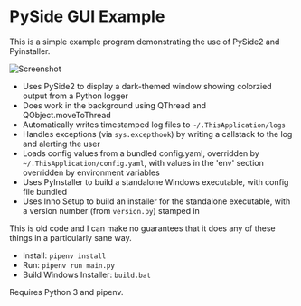 # PySide GUI Example

This is a simple example program demonstrating the use of PySide2 and Pyinstaller.

![Screenshot](./doc/readme-screenshot.png)

- Uses PySide2 to display a dark-themed window showing colorzied output from a Python logger
- Does work in the background using QThread and QObject.moveToThread
- Automatically writes timestamped log files to `~/.ThisApplication/logs`
- Handles exceptions (via `sys.excepthook`) by writing a callstack to the log and alerting the user
- Loads config values from a bundled config.yaml, overridden by `~/.ThisApplication/config.yaml`, with values in the 'env' section overridden by environment variables
- Uses PyInstaller to build a standalone Windows executable, with config file bundled
- Uses Inno Setup to build an installer for the standalone executable, with a version number (from `version.py`) stamped in

This is old code and I can make no guarantees that it does any of these things in a particularly sane way.

- Install: `pipenv install`
- Run: `pipenv run main.py`
- Build Windows Installer: `build.bat`

Requires Python 3 and pipenv.
